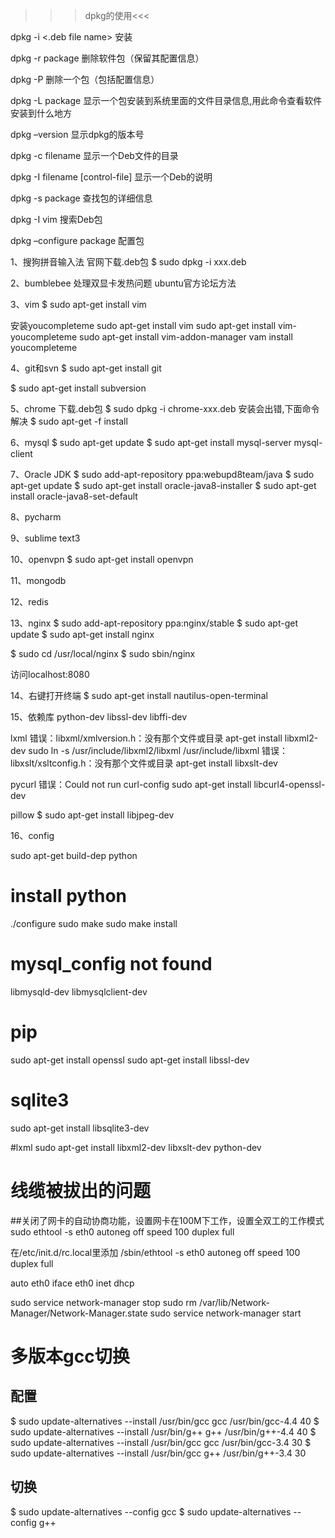 >>>dpkg的使用<<<

dpkg -i <.deb file name>  安装

dpkg -r package  删除软件包（保留其配置信息）

dpkg -P  删除一个包（包括配置信息）

dpkg -L package  显示一个包安装到系统里面的文件目录信息,用此命令查看软件安装到什么地方

dpkg –version  显示dpkg的版本号

dpkg -c filename  显示一个Deb文件的目录

dpkg -I filename [control-file]  显示一个Deb的说明

dpkg -s package  查找包的详细信息

dpkg -I vim  搜索Deb包

dpkg –configure package     配置包


1、搜狗拼音输入法
官网下载.deb包
$ sudo dpkg -i xxx.deb

2、bumblebee
处理双显卡发热问题
ubuntu官方论坛方法

3、vim
$ sudo apt-get install vim

安装youcompleteme
sudo apt-get install vim
sudo apt-get install vim-youcompleteme
sudo apt-get install vim-addon-manager
vam install youcompleteme

4、git和svn
$ sudo apt-get install git

$ sudo apt-get install subversion

5、chrome
下载.deb包
$ sudo dpkg -i chrome-xxx.deb
安装会出错,下面命令解决
$ sudo apt-get -f install

6、mysql
$ sudo apt-get update
$ sudo apt-get install mysql-server mysql-client

7、Oracle JDK
$ sudo add-apt-repository ppa:webupd8team/java
$ sudo apt-get update
$ sudo apt-get install oracle-java8-installer
$ sudo apt-get install oracle-java8-set-default

8、pycharm

9、sublime text3

10、openvpn
$ sudo apt-get install openvpn

11、mongodb


12、redis


13、nginx
$ sudo add-apt-repository ppa:nginx/stable
$ sudo apt-get update
$ sudo apt-get install nginx

$ sudo cd /usr/local/nginx
$ sudo sbin/nginx

访问localhost:8080

14、右键打开终端
$ sudo apt-get install nautilus-open-terminal


15、依赖库
python-dev
libssl-dev
libffi-dev

lxml
错误：libxml/xmlversion.h：没有那个文件或目录
apt-get install libxml2-dev
sudo ln -s /usr/include/libxml2/libxml   /usr/include/libxml
错误：libxslt/xsltconfig.h：没有那个文件或目录
apt-get install libxslt-dev

pycurl
错误：Could not run curl-config
sudo apt-get install libcurl4-openssl-dev

pillow
$ sudo apt-get install libjpeg-dev

16、config

sudo apt-get build-dep python

# install python
./configure
sudo make
sudo make install

# mysql_config not found
libmysqld-dev
libmysqlclient-dev

# pip
sudo apt-get install openssl
sudo apt-get install libssl-dev

# sqlite3
sudo apt-get install libsqlite3-dev

#lxml
sudo apt-get install libxml2-dev libxslt-dev python-dev

# 线缆被拔出的问题
##关闭了网卡的自动协商功能，设置网卡在100M下工作，设置全双工的工作模式
sudo ethtool -s eth0 autoneg off speed 100 duplex full

在/etc/init.d/rc.local里添加
/sbin/ethtool -s eth0 autoneg off speed 100 duplex full

auto eth0
iface eth0 inet dhcp

sudo service network-manager stop
sudo rm /var/lib/Network-Manager/Network-Manager.state
sudo service network-manager start

# 多版本gcc切换
## 配置
$ sudo update-alternatives --install /usr/bin/gcc gcc /usr/bin/gcc-4.4 40
$ sudo update-alternatives --install /usr/bin/g++ g++ /usr/bin/g++-4.4 40
$ sudo update-alternatives --install /usr/bin/gcc gcc /usr/bin/gcc-3.4 30
$ sudo update-alternatives --install /usr/bin/gcc g++ /usr/bin/g++-3.4 30
## 切换
$ sudo update-alternatives --config gcc
$ sudo update-alternatives --config g++

